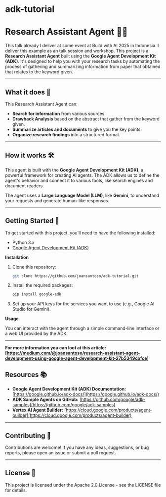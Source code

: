 # adk-tutorial
# Research Assistant Agent 🕵️‍♀️
This talk already I deliver at some event at Build with AI 2025 in Indonesia. I deliver this example as an talk session and workshop.
This project is a **Research Assistant Agent** built using the **Google Agent Development Kit (ADK)**. It's designed to help you with your research tasks by automating the process of gathering and summarizing information from paper that obtained that relates to the keyword given.

---

## What it does 🚀

This Research Assistant Agent can:

* **Search for information** from various sources.
* **Drawback Analysis** based on the abstract that gather from the keyword given.
* **Summarize articles and documents** to give you the key points.
* **Organize research findings** into a structured format.

---

## How it works 🛠️

This agent is built with the **Google Agent Development Kit (ADK)**, a powerful framework for creating AI agents. The ADK allows us to define the agent's behavior and connect it to various tools, like search engines and document readers.

The agent uses a **Large Language Model (LLM)**, like **Gemini**, to understand your requests and generate human-like responses.

---

## Getting Started 🏁

To get started with this project, you'll need to have the following installed:

* Python 3.x
* [Google Agent Development Kit (ADK)](https://google.github.io/adk-docs/)

**Installation**

1.  Clone this repository:
    ```bash
    git clone https://github.com/joansantoso/adk-tutorial.git
    ```
2.  Install the required packages:
    ```bash
    pip install google-adk
    ```
3.  Set up your API keys for the services you want to use (e.g., Google AI Studio for Gemini).

**Usage**

You can interact with the agent through a simple command-line interface or a web UI provided by the ADK.

---

**For more information you can loot at this article: [https://medium.com/@joansantoso/research-assistant-agent-development-using-google-agent-development-kit-27b5349cbfce]**

## Resources 📚

* **Google Agent Development Kit (ADK) Documentation:** [https://google.github.io/adk-docs/](https://google.github.io/adk-docs/)
* **ADK Sample Agents on GitHub:** [https://github.com/google/adk-samples](https://github.com/google/adk-samples)
* **Vertex AI Agent Builder:** [https://cloud.google.com/products/agent-builder](https://cloud.google.com/products/agent-builder)

---

## Contributing 🤝

Contributions are welcome! If you have any ideas, suggestions, or bug reports, please open an issue or submit a pull request.

---

## License 📝

This project is licensed under the Apache 2.0 License - see the LICENSE file for details.
